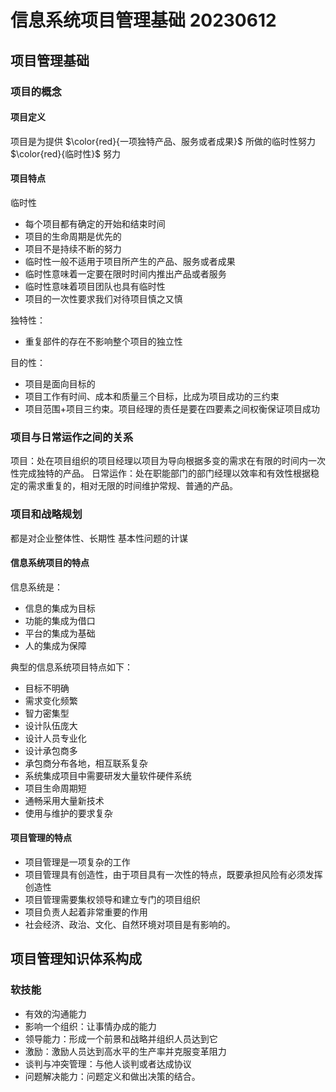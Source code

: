 # 信息系统项目管理基础 20230612

## 项目管理基础

### 项目的概念

#### 项目定义

项目是为提供 $\color{red}{一项独特产品、服务或者成果}$ 所做的临时性努力 $\color{red}{临时性}$ 努力

#### 项目特点

临时性

- 每个项目都有确定的开始和结束时间
- 项目的生命周期是优先的
- 项目不是持续不断的努力
- 临时性一般不适用于项目所产生的产品、服务或者成果
- 临时性意味着一定要在限时时间内推出产品或者服务
- 临时性意味着项目团队也具有临时性
- 项目的一次性要求我们对待项目慎之又慎

独特性：

- 重复部件的存在不影响整个项目的独立性

目的性：

- 项目是面向目标的
- 项目工作有时间、成本和质量三个目标，比成为项目成功的三约束
- 项目范围+项目三约束。项目经理的责任是要在四要素之间权衡保证项目成功

### 项目与日常运作之间的关系

项目：处在项目组织的项目经理以项目为导向根据多变的需求在有限的时间内一次性完成独特的产品。
日常运作：处在职能部门的部门经理以效率和有效性根据稳定的需求重复的，相对无限的时间维护常规、普通的产品。

### 项目和战略规划

都是对企业整体性、长期性
基本性问题的计谋

#### 信息系统项目的特点

信息系统是：

- 信息的集成为目标
- 功能的集成为借口
- 平台的集成为基础
- 人的集成为保障

典型的信息系统项目特点如下：

- 目标不明确
- 需求变化频繁
- 智力密集型
- 设计队伍庞大
- 设计人员专业化
- 设计承包商多
- 承包商分布各地，相互联系复杂
- 系统集成项目中需要研发大量软件硬件系统
- 项目生命周期短
- 通畅采用大量新技术
- 使用与维护的要求复杂

#### 项目管理的特点

- 项目管理是一项复杂的工作
- 项目管理具有创造性，由于项目具有一次性的特点，既要承担风险有必须发挥创造性
- 项目管理需要集权领导和建立专门的项目组织
- 项目负责人起着非常重要的作用
- 社会经济、政治、文化、自然环境对项目是有影响的。

## 项目管理知识体系构成

### 软技能

- 有效的沟通能力
- 影响一个组织：让事情办成的能力
- 领导能力：形成一个前景和战略并组织人员达到它
- 激励：激励人员达到高水平的生产率并克服变革阻力
- 谈判与冲突管理：与他人谈判或者达成协议
- 问题解决能力：问题定义和做出决策的结合。
